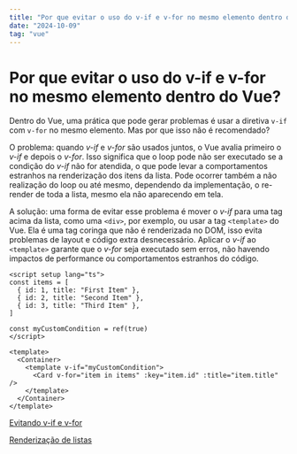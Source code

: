 ```yaml
---
title: "Por que evitar o uso do v-if e v-for no mesmo elemento dentro do Vue?"
date: "2024-10-09"
tag: "vue"
---
```


<!--more-->

# Por que evitar o uso do v-if e v-for no mesmo elemento dentro do Vue?

Dentro do Vue, uma prática que pode gerar problemas é usar a diretiva `v-if` com `v-for` no mesmo elemento. Mas por que isso não é recomendado?

O problema: quando _v-if_ e _v-for_ são usados juntos, o Vue avalia primeiro o _v-if_ e depois o _v-for_. Isso significa que o loop pode não ser executado se a condição do _v-if_ não for atendida, o que pode levar a comportamentos estranhos na renderização dos itens da lista. Pode ocorrer também a não realização do loop ou até mesmo, dependendo da implementação, o re-render de toda a lista, mesmo ela não aparecendo em tela.

A solução: uma forma de evitar esse problema é mover o _v-if_ para uma tag acima da lista, como uma `<div>`, por exemplo, ou usar a tag `<template>` do Vue. Ela é uma tag coringa que não é renderizada no DOM, isso evita problemas de layout e código extra desnecessário. Aplicar o _v-if_ ao `<template>` garante que o _v-for_ seja executado sem erros, não havendo impactos de performance ou comportamentos estranhos do código.

```vue
<script setup lang="ts">
const items = [
  { id: 1, title: "First Item" },
  { id: 2, title: "Second Item" },
  { id: 3, title: "Third Item" },
]

const myCustomCondition = ref(true)
</script>

<template>
  <Container>
    <template v-if="myCustomCondition">
      <Card v-for="item in items" :key="item.id" :title="item.title" />
    </template>
  </Container>
</template>
```

[Evitando v-if e v-for](https://vuejs.org/style-guide/rules-essential#avoid-v-if-with-v-for)

[Renderização de listas](https://vuejs.org/guide/essentials/list.html#v-for-with-v-if)
